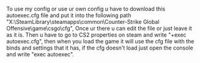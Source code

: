 To use my config or use ur own config u have to download this autoexec.cfg file and put it into the following path "X:\SteamLibrary\steamapps\common\Counter-Strike Global Offensive\game\csgo\cfg", Once ur there u can edit the file or just leave it as it is. Then u have to go to CS2 properties on steam and write "+exec autoexec.cfg", then when you load the game it will use the cfg file with the binds and settings that it has, if the cfg doesn't load just open the console and write "exec autoexec".
